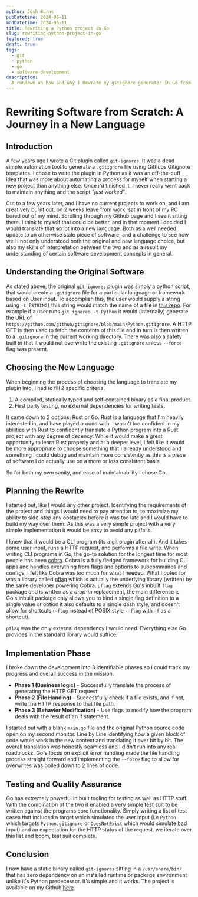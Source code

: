 ```yaml
---
author: Josh Burns
pubDatetime: 2024-05-11
modDatetime: 2024-05-11
title: Rewriting a Python project in Go
slug: rewriting-python-project-in-go
featured: true
draft: true
tags:
  - git
  - python
  - go
  - software-development
description:
  A rundown on how and why i Rewrote my gitignore generator in Go from its origin python.
---
```


# Rewriting Software from Scratch: A Journey in a New Language

## Introduction
A few years ago I wrote a Git plugin called `git-ignores`. It was a dead simple automation tool
to generate a `.gitignore` file using Githubs Gitignore templates. I chose to write the
plugin in Python as it was an off-the-cuff idea that was more about automating a
process for myself when starting a new project than anything else. Once i'd finished it,
I never really went back to maintain anything and the script *"just worked"*.

Cut to a few years later, and I have no current projects to work on, and I am creatively
burnt out, on 2 weeks leave from work, sat in front of my PC bored out of my mind. Scrolling
through my Github page and I see it sitting there. I think to myself that could be better, and 
in that moment I decided I would translate that script into a new language. Both as a
well needed update to an otherwise stale piece of software, and a challenge to see how well I 
not only understood both the original and new language choice, but also my skills of interpretation 
between the two and as a result my understanding of certain software development concepts in general.

## Understanding the Original Software
As stated above, the original `git-ignores` plugin was simply a python script, that would create a `.gitignore` file for a particular
language or framework based on User input. To accomplish this, the user would supply a string using `-t [STRING]` this string would match
the name of a file in [this repo](https://github.com/github/gitignore/). For example if a user runs `git ignores -t Python` it would (internally)
generate the URL of `https://github.com/github/gitignore/blob/main/Python.gitignore`. A HTTP GET is then used to fetch the contents of this file
and in turn is then written to a `.gitignore` in the current working directory. There was also a safety built in that it would not overwrite the existing
`.gitignore` unless `--force` flag was present.

## Choosing the New Language
When beginning the process of choosing the language to translate my plugin into, I had to fill 2 specific criteria.

1. A compiled, statically typed and self-contained binary as a final product.
2. First party testing, no external dependencies for writing tests.

It came down to 2 options, Rust or Go. Rust is a language that I'm heavily interested in, and have played around with. I wasn't too confident in
my abilities with Rust to confidently translate a Python program into a Rust project with any degree of decency. While it would make a great opportunity
to learn Rust properly and at a deeper level, I felt like it would be more appropriate to choose something that I already understood and something I 
could debug and maintain more consistently as this is a piece of software I do actually use on a more or less consistent basis.

So for both my own sanity, and ease of maintainability I chose Go.

## Planning the Rewrite
I started out, like I would any other project. Identifying the requirements of the project and things I would need to pay attention to, to maximize my ability
to side-step any obstacles before it was too late and I would have to build my way over them. As this was a very simple project with a very simple implementation
it would be easy to avoid any pitfalls.

I knew that it would be a CLI program (its a git plugin after all). And it takes some user input, runs a HTTP request, and performs a file write.
When writing CLI programs in Go, the go-to solution for the longest time for most people has been [cobra](https://github.com/spf13/cobra). Cobra is
a fully fledged framework for building CLI apps and handles everything from flags and options to subcommands and configs, I felt like Cobra was too
much for what I needed, What I opted for was a library called [pflag](https://github.com/spf13/pflag) which is actually the underlying library (written)
by the same developer powering Cobra. `pflag` extends Go's inbuilt `flag` package and is written as a *drop-in* replacement, the main difference is Go's 
inbuilt package only allows you to bind a single flag definition to a single value or option it also defaults to a single dash style, and doesn't allow for
shortcuts (`-flag` instead of POSIX style `--flag` with `-f` as a shortcut).

`pflag` was the only external dependency I would need. Everything else Go provides in the standard library would suffice.

## Implementation Phase
I broke down the development into 3 identifiable phases so I could track my progress and overall success in the mission.

- __Phase 1 (Business logic)__ - Successfully translate the process of generating the HTTP GET request.
- __Phase 2 (File Handing)__ - Successfully check if a file exists, and if not, write the HTTP response to that file path.
- __Phase 3 (Behavior Modification)__ - Use flags to modify how the program deals with the result of an if statement.

I started out with a blank `main.go` file and the original Python source code open on my second monitor. Line by Line identifying
how a given block of code would work in the new context and translating it over bit by bit. The overall translation was honestly
seamless and I didn't run into any real roadblocks. Go's focus on explicit error handling made the file handling process straight forward
and implementing the `--force` flag to allow for overwrites was boiled down to 2 lines of code.

## Testing and Quality Assurance
Go has extremely powerful in built tooling for testing as well as HTTP stuff. With the combination of the two it enabled
a very simple test suit to be written against the programs core functionality. Simply writing a list of test cases that included
a target which simulated the user input (i.e `Python` which targets `Python.gitignore` or `DoesNotExist` which would simulate bad input)
and an expectation for the HTTP status of the request. we iterate over this list and boom, test suit complete.

## Conclusion
I now have a static binary called `git-ignores` sitting in a `/usr/share/bin/` that has zero dependency on an installed runtime or package
environment unlike it's Python predecessor. It's simple and it works. The project is available on my Github [here](https://github.com/joshburnsxyz/git-ignores).
